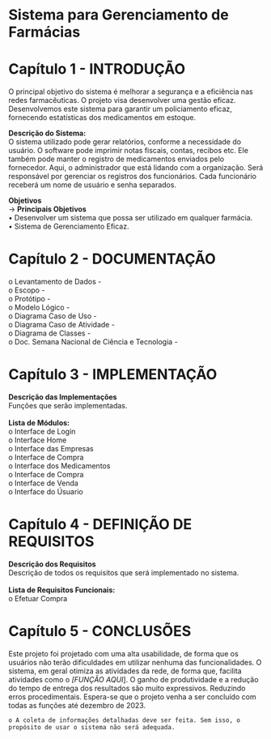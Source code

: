 # **Sistema para Gerenciamento de Farmácias**

# Capítulo 1 - INTRODUÇÃO<br>
O principal objetivo do sistema é melhorar a segurança e a eficiência nas redes farmacêuticas. O projeto visa desenvolver uma gestão eficaz. Desenvolvemos este sistema para garantir um policiamento eficaz, fornecendo estatísticas dos medicamentos em estoque.

**Descrição do Sistema:** <br>
O sistema utilizado pode gerar relatórios, conforme a necessidade do usuário. O software pode imprimir notas fiscais, contas, recibos etc. Ele também pode manter o registro de medicamentos enviados pelo fornecedor. Aqui, o administrador que está lidando com a organização. Será responsável por gerenciar os registros dos funcionários. Cada funcionário receberá um nome de usuário e senha separados.

**Objetivos**<br>
-> **Principais Objetivos**<br>
• Desenvolver um sistema que possa ser utilizado em qualquer farmácia.<br>
• Sistema de Gerenciamento Eficaz.

# Capítulo 2 - DOCUMENTAÇÃO<br>
o Levantamento de Dados -  
o Escopo -<br>
o Protótipo -<br>
o Modelo Lógico -<br>
o Diagrama Caso de Uso -<br>
o Diagrama Caso de Atividade -<br> 
o Diagrama de Classes - <br>
o Doc. Semana Nacional de Ciência e Tecnologia - 


# Capítulo 3 - IMPLEMENTAÇÃO <br>
**Descrição das Implementações**<br>
Funções que serão implementadas. <br><br>
**Lista de Módulos:**<br>
o	Interface de Login<br>
o	Interface Home<br>
o	Interface das Empresas<br>
o	Interface de Compra<br>
o	Interface dos Medicamentos<br>
o	Interface de Compra<br>
o	Interface de Venda<br>
o Interface do Úsuario<br>

# Capítulo 4 - DEFINIÇÃO DE REQUISITOS <br>
**Descrição dos Requisitos**<br>
Descrição de todos os requisitos que será implementado no sistema.<br><br>
**Lista de Requisitos Funcionais:**<br>
o Efetuar Compra<br>


# Capítulo 5 - CONCLUSÕES
 Este projeto foi projetado com uma alta usabilidade, de forma que os usuários não terão dificuldades em utilizar nenhuma das funcionalidades. O sistema, em geral otimiza as atividades da rede, de forma que, facilita atividades como o *[FUNÇÃO AQUI*]. O ganho de produtividade e a redução do tempo de entrega dos resultados são muito expressivos. Reduzindo erros procedimentais. Espera-se que o projeto venha a ser concluído com todas as funções até dezembro de 2023.

    o A coleta de informações detalhadas deve ser feita. Sem isso, o propósito de usar o sistema não será adequada.
